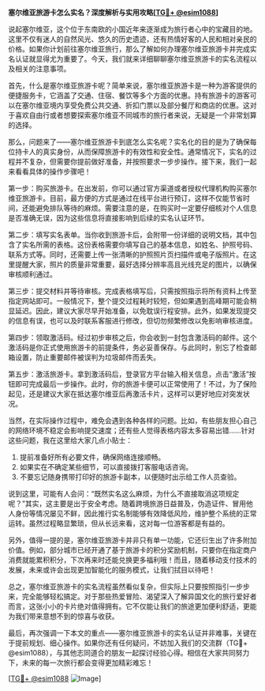 **塞尔维亚旅游卡怎么实名？深度解析与实用攻略[[TG💪+ @esim1088](https://t.me/s/esim1088)]**

说起塞尔维亚，这个位于东南欧的小国近年来逐渐成为旅行者心中的宝藏目的地。这里不仅有迷人的自然风光、悠久的历史遗迹，还有热情好客的人民和相对亲民的价格。如果你计划前往塞尔维亚旅行，那么了解如何办理塞尔维亚旅游卡并完成实名认证就显得尤为重要了。今天，我们就来详细聊聊塞尔维亚旅游卡的实名流程以及相关的注意事项。

首先，什么是塞尔维亚旅游卡呢？简单来说，塞尔维亚旅游卡是一种为游客提供的便捷服务卡，它涵盖了交通、住宿、餐饮等多个方面的优惠。持有旅游卡的游客可以在塞尔维亚境内享受免费公共交通、折扣门票以及部分餐厅和商店的优惠。这对于喜欢自由行或者想要探索塞尔维亚不同城市的旅行者来说，无疑是一个非常划算的选择。

那么，问题来了——塞尔维亚旅游卡到底怎么实名呢？实名化的目的是为了确保每位持卡人的真实身份，从而保障旅游卡的有效性和安全性。通常情况下，实名的过程并不复杂，但需要你提前做好准备，并按照要求一步步操作。接下来，我们一起来看看具体的操作步骤吧！

第一步：购买旅游卡。在出发前，你可以通过官方渠道或者授权代理机构购买塞尔维亚旅游卡。目前，最方便的方式是通过在线平台进行预订，这样不仅能节省时间，还能避免排队等待的麻烦。需要注意的是，在购买时一定要仔细核对个人信息是否准确无误，因为这些信息将直接影响到后续的实名认证环节。

第二步：填写实名表单。当你收到旅游卡后，会附带一份详细的说明文档，其中包含了实名所需的表格。这份表格需要你填写自己的基本信息，如姓名、护照号码、联系方式等。同时，还需要上传一张清晰的护照照片页扫描件或电子版照片。在这里提醒大家，照片的质量非常重要，最好选择分辨率高且光线充足的图片，以确保审核顺利通过。

第三步：提交材料并等待审核。完成表格填写后，只需按照指示将所有资料上传至指定网站即可。一般情况下，整个提交过程耗时较短，但如果遇到高峰期可能会稍显延迟。因此，建议大家尽早开始准备，以免耽误行程安排。此外，如果发现提交的信息有误，也可以及时联系客服进行修改，但切勿频繁修改以免影响审核进度。

第四步：领取激活码。经过初步审核之后，你会收到一封包含激活码的邮件。这个激活码是你正式使用旅游卡的前提条件，务必妥善保存。与此同时，别忘了检查邮箱设置，防止重要邮件被误判为垃圾邮件而丢失。

第五步：激活旅游卡。拿到激活码后，登录官方平台输入相关信息，点击“激活”按钮即可完成最后一步操作。此时，你的旅游卡便可以正常使用了！不过，为了保险起见，还是建议大家在抵达塞尔维亚后再激活卡片，这样可以更好地应对突发状况。

当然，在实际操作过程中，难免会遇到各种各样的问题。比如，有些朋友担心自己的网络环境不稳定会影响提交速度；还有些人觉得表格内容太多容易出错……针对这些问题，我在这里给大家几点小贴士：

1. 提前准备好所有必要文件，确保网络连接顺畅。
2. 如果实在不确定某些细节，可以直接拨打客服电话咨询。
3. 不要忘记随身携带打印好的旅游卡副本，以便随时出示给工作人员查验。

说到这里，可能有人会问：“既然实名这么麻烦，为什么不直接取消这项规定呢？”其实，这主要是出于安全考虑。随着跨境旅游日益普及，伪造证件、冒用他人身份等情况屡见不鲜，因此推行实名制能够有效降低风险，维护整个系统的正常运转。虽然过程略显繁琐，但从长远来看，这对每一位游客都是有益的。

另外，值得一提的是，塞尔维亚旅游卡并非只有单一功能，它还衍生出了许多附加价值。例如，部分城市已经开通了基于旅游卡的积分奖励机制，只要你在指定商户消费就能累积积分，下次再来时还能兑换更多福利哦！而且，随着移动支付技术的发展，未来或许会出现更加智能化的服务模式，让我们拭目以待吧！

总之，塞尔维亚旅游卡的实名流程虽然看似复杂，但实际上只要按照指引一步步来，完全能够轻松搞定。对于那些热爱冒险、渴望深入了解异国文化的旅行爱好者而言，这张小小的卡片绝对值得拥有。它不仅能让我们的旅途更加便利舒适，更能为我们带来意想不到的惊喜与收获。

最后，再次强调一下本文的重点——塞尔维亚旅游卡的实名认证并非难事，关键在于提前规划、细心操作。如果你还有任何疑问，不妨加入我们的交流群（TG💪+ @esim1088），与其他志同道合的朋友一起探讨经验心得。相信在大家共同努力下，未来的每一次旅行都会变得更加精彩难忘！

[[TG💪+ @esim1088](https://t.me/s/esim1088) ![Image](https://i.postimg.cc/4NQfJmqS/Snipaste-2025-05-13-00-14-12.png)]